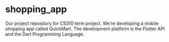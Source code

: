 # shopping_app

Our project repository for CS310 term project. We're developing a mobile shopping app called QuickMart. The development platform is the Flutter API
and the Dart Programming Language.
